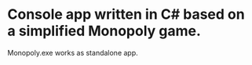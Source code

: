 # Console app written in C# based on a simplified Monopoly game.
Monopoly.exe works as standalone app.
